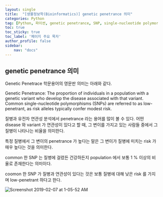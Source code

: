 ```yaml
---
layout: single
title:  "[생물정보학(Bioinformatics)] genetic penetrance 의미"
categories: Python
tag: [Python, 파이썬, genetic penetrance, SNP, single-nucleotide polymorphisms]
toc: true
toc_sticky: true
toc_label: '페이지 주요 목자'
author_profile: false
sidebar:
    nav: "docs"
---
```



## genetic penetrance 의미
Genetic Penetrace 학문용어의 영문판 의미는 아래와 같다.

Genetic Penetrance: The proportion of individuals in a population with a genetic variant who develop the disease associated with that variant. Common single-nucleotide polymorphisms (SNPs) are referred to as low-penetrant, as risk alleles typically confer modest risk.

질병과 유전자 연관성 분석에서 penetrance 라는 용어를 많이 볼 수 있다. 어떤 disease 와 variant 가 연관성이 있다고 할 때, 그 변이를 가지고 있는 사람들 중에서 그 질병이 나타나는 비율을 의미한다.

특정 질병에서 그 변이의 penetrance 가 높다는 말은 그 변이가 질병에 미치는 risk 가 매우 높다는 것을 의미한다.

common 한 SNP 는 질병에 걸렸든 건강하든지 population 에서 보통 1 % 이상의 비율로 존재한다는 의미이다.

coomon 한 SNP 가 질병과 연관성이 있다는 것은 보통 질병에 대해 낮은 risk 를 가지며 low-penetrant 하다고 한다.

![Screenshot 2019-02-07 at 1-05-52 AM](https://user-images.githubusercontent.com/104074491/165698465-47be3c48-1d45-4e44-b320-e4e872380316.png)
